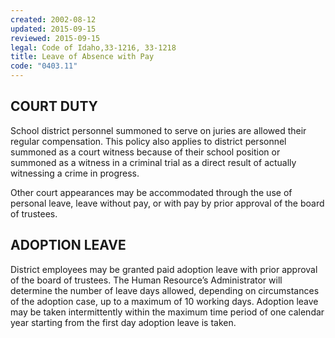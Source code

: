 ```yaml
---
created: 2002-08-12
updated: 2015-09-15
reviewed: 2015-09-15
legal: Code of Idaho,33-1216, 33-1218
title: Leave of Absence with Pay
code: "0403.11"
---
```


## COURT DUTY

School district personnel summoned to serve on juries are allowed their regular compensation. This policy also applies to district personnel summoned as a court witness because of their school position or summoned as a witness in a criminal trial as a direct result of actually witnessing a crime in progress.

Other court appearances may be accommodated through the use of personal leave, leave without pay, or with pay by prior approval of the board of trustees.

## ADOPTION LEAVE

District employees may be granted paid adoption leave with prior approval of the board of trustees. The Human Resource’s Administrator will determine the number of leave days allowed, depending on circumstances of the adoption case, up to a maximum of 10 working days. Adoption leave may be taken intermittently within the maximum time period of one calendar year starting from the first day adoption leave is taken.

